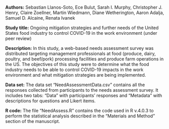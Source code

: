 **Authors:** Sebastian Llanos-Soto, Ece Bulut, Sarah I. Murphy, Christopher J. Henry, Claire Zoellner, Martin Wiedmann, Diane Wetherington, Aaron Adalja, Samuel D. Alcaine, Renata Ivanek

**Study title:** Ongoing mitigation strategies and further needs of the United States food industry to control COVID-19 in the work environment (under peer review)

**Description:** In this study, a web-based needs assessment survey was distributed targeting management professionals at food (produce, dairy, poultry, and beef/pork) processing facilities and produce farm operations in the US. The objectives of this study were to determine what the food industry needs to be able to control COVID-19 impacts in the work environment and what mitigation strategies are being implemented. 

**Data set:** The data set “NeedAssessmentData.csv” contains all the responses collected from participants to the needs assessment survey. It includes two tabs: “Data” with participants’ responses and “Metadata” with descriptions for questions and Likert items.

**R code:** The file “NeedAssess.R” contains the code used in R v.4.0.3 to perform the statistical analysis described in the “Materials and Method” section of the manuscript.

